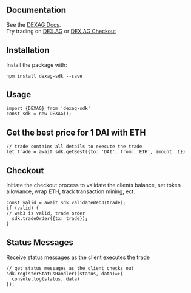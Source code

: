 ## Documentation

See the [DEXAG Docs](https://docs.dex.ag).  
Try trading on [DEX.AG](https://dex.ag) or [DEX.AG Checkout](https://checkout.dex.ag)

## Installation

Install the package with:
```
npm install dexag-sdk --save
```

## Usage
```
import {DEXAG} from 'dexag-sdk'
const sdk = new DEXAG();
```

## Get the best price for 1 DAI with ETH
```
// trade contains all details to execute the trade
let trade = await sdk.getBest({to: 'DAI', from: 'ETH', amount: 1})
```

## Checkout
Initiate the checkout process to validate the clients balance, set token allowance, wrap ETH, track transaction mining, ect.
```
const valid = await sdk.validateWeb3(trade);
if (valid) {
// web3 is valid, trade order
  sdk.tradeOrder({tx: trade});
}
```

## Status Messages
Receive status messages as the client executes the trade
```
// get status messages as the client checks out
sdk.registerStatusHandler((status, data)=>{
  console.log(status, data)
});
```
